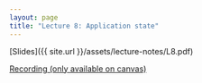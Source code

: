 ```yaml
---
layout: page
title: "Lecture 8: Application state"
---
```


[Slides]({{ site.url }}/assets/lecture-notes/L8.pdf)

[Recording (only available on canvas)](https://mit.hosted.panopto.com/Panopto/Pages/Viewer.aspx?id=8d097773-1c0d-4be7-9bf9-af2100d69dc6)